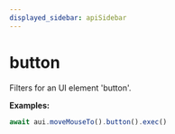 ```yaml
---
displayed_sidebar: apiSidebar
---
```

# button

<span class="theme-doc-version-badge badge badge--secondary"></span>

Filters for an UI element 'button'.

**Examples:** 
```typescript
await aui.moveMouseTo().button().exec()
```

